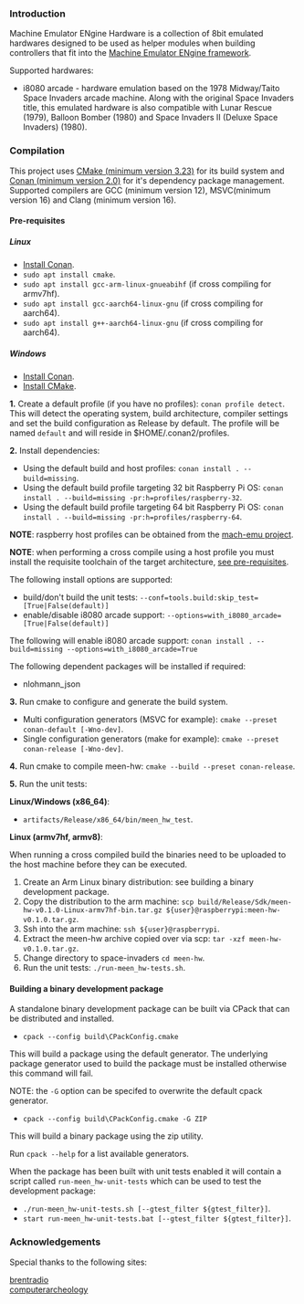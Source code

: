 ### Introduction

Machine Emulator ENgine Hardware is a collection of 8bit emulated hardwares designed to be used as helper modules when building controllers that fit into the [Machine Emulator ENgine framework](http://github.com/nbeddows/mach-emu/).

Supported hardwares:

- i8080 arcade - hardware emulation based on the 1978 Midway/Taito Space Invaders arcade machine. Along with the original Space Invaders title, this emulated hardware is also compatible with Lunar Rescue (1979), Balloon Bomber (1980) and Space Invaders II (Deluxe Space Invaders) (1980).

### Compilation

This project uses [CMake (minimum version 3.23)](https://cmake.org/) for its build system and [Conan (minimum version 2.0)](https://conan.io/) for it's dependency package management. Supported compilers are GCC (minimum version 12), MSVC(minimum version 16) and Clang (minimum version 16).

#### Pre-requisites

##### Linux

- [Install Conan](https://conan.io/downloads/).
- `sudo apt install cmake`.
- `sudo apt install gcc-arm-linux-gnueabihf` (if cross compiling for armv7hf).
- `sudo apt install gcc-aarch64-linux-gnu` (if cross compiling for aarch64).
- `sudo apt install g++-aarch64-linux-gnu` (if cross compiling for aarch64).

##### Windows

- [Install Conan](https://conan.io/downloads).
- [Install CMake](https://cmake.org/download/).

**1.** Create a default profile (if you have no profiles): `conan profile detect`. This will detect the operating system, build architecture, compiler settings and set the build configuration as Release by default. The profile will be named `default` and will reside in $HOME/.conan2/profiles. 

**2.** Install dependencies:
- Using the default build and host profiles: `conan install . --build=missing`.
- Using the default build profile targeting 32 bit Raspberry Pi OS: `conan install . --build=missing -pr:h=profiles/raspberry-32`.<br>
- Using the default build profile targeting 64 bit Raspberry Pi OS: `conan install . --build=missing -pr:h=profiles/raspberry-64`.<br>

**NOTE**: raspberry host profiles can be obtained from the [mach-emu project](https://github.com/nbeddows/mach-emu/tree/main/profiles).

**NOTE**: when performing a cross compile using a host profile you must install the requisite toolchain of the target architecture, [see pre-requisites](#pre-requisites).

The following install options are supported:
- build/don't build the unit tests: `--conf=tools.build:skip_test=[True|False(default)]`
- enable/disable i8080 arcade support: `--options=with_i8080_arcade=[True|False(default)]`

The following will enable i8080 arcade support: `conan install . --build=missing --options=with_i8080_arcade=True`

The following dependent packages will be installed if required:

- nlohmann_json

**3.** Run cmake to configure and generate the build system.

- Multi configuration generators (MSVC for example): `cmake --preset conan-default [-Wno-dev]`.
- Single configuration generators (make for example): `cmake --preset conan-release [-Wno-dev]`.

**4.** Run cmake to compile meen-hw: `cmake --build --preset conan-release`.

**5.** Run the unit tests:

**Linux/Windows (x86_64)**:
- `artifacts/Release/x86_64/bin/meen_hw_test`.

**Linux (armv7hf, armv8)**:

When running a cross compiled build the binaries need to be uploaded to the host machine before they can be executed.
1. Create an Arm Linux binary distribution: see building a binary development package. 
2. Copy the distribution to the arm machine: `scp build/Release/Sdk/meen-hw-v0.1.0-Linux-armv7hf-bin.tar.gz ${user}@raspberrypi:meen-hw-v0.1.0.tar.gz`.
3. Ssh into the arm machine: `ssh ${user}@raspberrypi`.
4. Extract the meen-hw archive copied over via scp: `tar -xzf meen-hw-v0.1.0.tar.gz`.
5. Change directory to space-invaders `cd meen-hw`.
6. Run the unit tests: `./run-meen_hw-tests.sh`.<br>

#### Building a binary development package

A standalone binary development package can be built via CPack that can be distributed and installed.

- `cpack --config build\CPackConfig.cmake`

This will build a package using the default generator.
The underlying package generator used to build the package must be installed otherwise this command will fail.

NOTE: the `-G` option can be specifed to overwrite the default cpack generator.

- `cpack --config build\CPackConfig.cmake -G ZIP`

This will build a binary package using the zip utility.

Run `cpack --help` for a list available generators.

When the package has been built with unit tests enabled it will contain a script called `run-meen_hw-unit-tests` which can be used to test the development package:
- `./run-meen_hw-unit-tests.sh [--gtest_filter ${gtest_filter}]`.
- `start run-meen_hw-unit-tests.bat [--gtest_filter ${gtest_filter}]`.

### Acknowledgements

Special thanks to the following sites:

[brentradio](http://www.brentradio.com/SpaceInvaders.htm)<br>
[computerarcheology](https://computerarcheology.com/Arcade/SpaceInvaders/Hardware.html)<br>